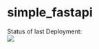 # simple_fastapi

Status of last Deployment:<br>
<img src="https://github.com/dessanhemrayev/simple_fastapi/workflows/CI/badge.svg?branch=master"><br>
